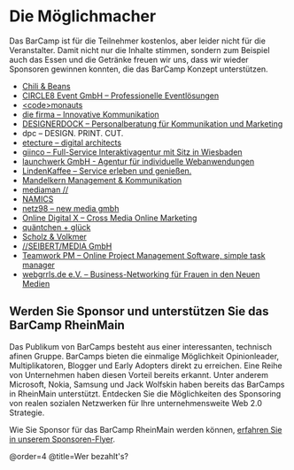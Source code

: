 # Die Möglichmacher

Das BarCamp ist für die Teilnehmer kostenlos, aber leider nicht für die Veranstalter. Damit nicht nur die Inhalte stimmen, sondern zum Beispiel auch das Essen und die Getränke freuen wir uns, dass wir wieder Sponsoren gewinnen konnten, die das BarCamp Konzept unterstützen.

 * [Chili &amp; Beans](http://chiliandbeans.de/)
 * [CIRCLE8 Event GmbH – Professionelle Eventlösungen](http://www.circle8.de/)
 * [&lt;code&gt;monauts](http://codemonauts.com/)
 * [die firma – Innovative Kommunikation](http://www.diefirma.de/)
 * [DESIGNERDOCK – Personalberatung für Kommunikation und Marketing](http://www.designerdock.de/ueber-uns/unsere-vorteile)
 * dpc – DESIGN. PRINT. CUT.
 * [etecture – digital architects](http://www.etecture.de/)
 * [giinco – Full-Service Interaktivagentur mit Sitz in Wiesbaden](http://www.giinco.de/)
 * [launchwerk GmbH - Agentur für individuelle Webanwendungen](http://launchwerk.de/)
 * [LindenKaffee – Service erleben und genießen.](http://www.lindenkaffee.com/)
 * [Mandelkern Management &amp; Kommunikation](http://www.mandelkern.de/)
 * [mediaman //](http://mediaman.com/)
 * [NAMICS](http://www.namics.com/)
 * [netz98 – new media gmbh](http://www.netz98.de/)
 * [Online Digital X – Cross Media Online Marketing](http://www.online-digitalx.de/)
 * [quäntchen + glück](https://www.qundg.de/)
 * [Scholz & Volkmer](http://www.s-v.de/)
 * [//SEIBERT/MEDIA GmbH](http://www.seibert-media.net/)
 * [Teamwork PM – Online Project Management Software, simple task manager](http://www.teamworkpm.net/)
 * [webgrrls.de e.V. – Business-Networking für Frauen in den Neuen Medien](http://www.webgrrls.de/)

## Werden Sie Sponsor und unterstützen Sie das BarCamp RheinMain

Das Publikum von BarCamps besteht aus einer interessanten, technisch afinen Gruppe. BarCamps bieten die einmalige Möglichkeit Opinionleader, Multiplikatoren, Blogger und Early Adopters direkt zu erreichen. Eine Reihe von Unternehmen haben diesen Vorteil bereits erkannt. Unter anderem Microsoft, Nokia, Samsung und Jack Wolfskin haben bereits das BarCamps in RheinMain unterstützt.
Entdecken Sie die Möglichkeiten des Sponsoring von realen sozialen Netzwerken für Ihre unternehmensweite Web 2.0 Strategie.

Wie Sie Sponsor für das BarCamp RheinMain werden können, [erfahren Sie in unserem Sponsoren-Flyer](/content/Downloads/Sponsorenflyer2014.pdf).

@order=4
@title=Wer bezahlt's?

